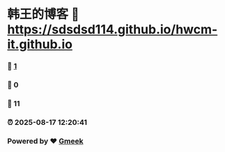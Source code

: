 # 韩王的博客 :link: https://sdsdsd114.github.io/hwcm-it.github.io 
### :page_facing_up: [1](https://sdsdsd114.github.io/hwcm-it.github.io/tag.html) 
### :speech_balloon: 0 
### :hibiscus: 11 
### :alarm_clock: 2025-08-17 12:20:41 
### Powered by :heart: [Gmeek](https://github.com/Meekdai/Gmeek)
